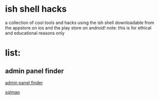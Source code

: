 # ish shell hacks
a collection of cool tools and hacks using the ish shell downloadable from the appstore on ios and the play store on android! note: this is for ethical and educational reasons only
# list:
## admin panel finder
[admin panel finder](Hacks/Readme.md)

[sqlmap](Hacks/Sqlmap.md)
